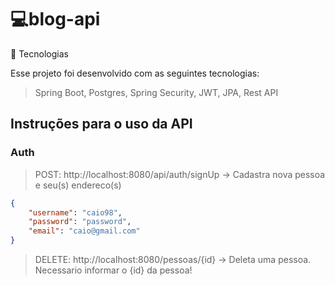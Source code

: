 # 💻blog-api

🔨 Tecnologias

Esse projeto foi desenvolvido com as seguintes tecnologias:

> Spring Boot, Postgres, Spring Security, JWT, JPA, Rest API

## Instruções para o uso da API

### Auth

> POST: http://localhost:8080/api/auth/signUp -> Cadastra nova pessoa e seu(s) endereco(s)

```json
{
	"username": "caio98",
	"password": "password",
	"email": "caio@gmail.com"
}

```

> DELETE: http://localhost:8080/pessoas/{id} -> Deleta uma pessoa. Necessario informar o {id} da pessoa!
